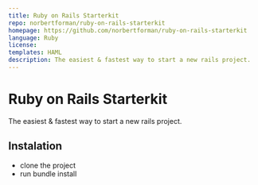 ```yaml
---
title: Ruby on Rails Starterkit
repo: norbertforman/ruby-on-rails-starterkit
homepage: https://github.com/norbertforman/ruby-on-rails-starterkit
language: Ruby
license:
templates: HAML
description: The easiest & fastest way to start a new rails project.
---
```


# Ruby on Rails Starterkit

The easiest & fastest way to start a new rails project.

## Instalation

* clone the project
* run bundle install
